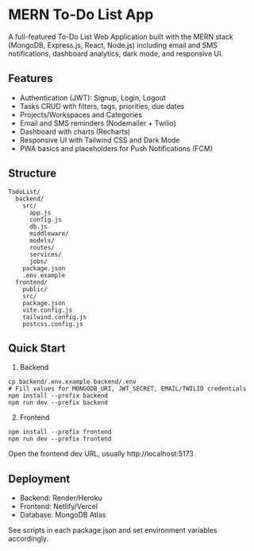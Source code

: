 # MERN To-Do List App

A full-featured To-Do List Web Application built with the MERN stack (MongoDB, Express.js, React, Node.js) including email and SMS notifications, dashboard analytics, dark mode, and responsive UI.

## Features
- Authentication (JWT): Signup, Login, Logout
- Tasks CRUD with filters, tags, priorities, due dates
- Projects/Workspaces and Categories
- Email and SMS reminders (Nodemailer + Twilio)
- Dashboard with charts (Recharts)
- Responsive UI with Tailwind CSS and Dark Mode
- PWA basics and placeholders for Push Notifications (FCM)

## Structure
```
TodoList/
  backend/
    src/
      app.js
      config.js
      db.js
      middleware/
      models/
      routes/
      services/
      jobs/
    package.json
    .env.example
  frontend/
    public/
    src/
    package.json
    vite.config.js
    tailwind.config.js
    postcss.config.js
```

## Quick Start

1. Backend
```
cp backend/.env.example backend/.env
# Fill values for MONGODB_URI, JWT_SECRET, EMAIL/TWILIO credentials
npm install --prefix backend
npm run dev --prefix backend
```

2. Frontend
```
npm install --prefix frontend
npm run dev --prefix frontend
```

Open the frontend dev URL, usually http://localhost:5173

## Deployment
- Backend: Render/Heroku
- Frontend: Netlify/Vercel
- Database: MongoDB Atlas

See scripts in each package.json and set environment variables accordingly.
